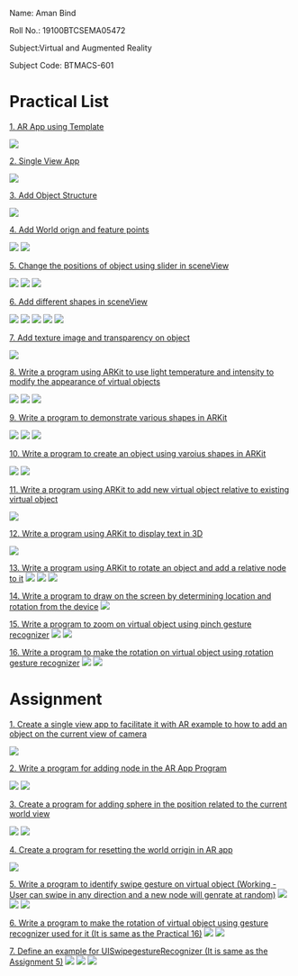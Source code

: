 Name: Aman Bind 

Roll No.: 19100BTCSEMA05472

Subject:Virtual and Augmented Reality

Subject Code: BTMACS-601

# Practical List

[1. AR App using Template](https://github.com/amanbind007/AR-VR-Practical-and-Assignment/tree/main/AR-VR%20Practical/ARTemplateApp)

![](https://raw.githubusercontent.com/amanbind007/AR-VR-Practical-and-Assignment/main/AR-VR%20Practical/ARTemplateApp/Simulator%20Screen%20Shot%20-%20iPhone%2011%20-%202022-03-05%20at%2001.12.08.png) 



[2. Single View App](https://github.com/amanbind007/AR-VR-Practical-and-Assignment/tree/main/AR-VR%20Practical/SingleViewAppAR)

![](https://github.com/amanbind007/AR-VR-Practical-and-Assignment/blob/main/AR-VR%20Practical/SingleViewAppAR/Simulator%20Screen%20Shot%20-%20iPhone%2011%20-%202022-03-05%20at%2001.17.05.png?raw=true)



[3. Add Object Structure](https://github.com/amanbind007/AR-VR-Practical-and-Assignment/tree/main/AR-VR%20Practical/BoxARApp)

![](https://github.com/amanbind007/AR-VR-Practical-and-Assignment/blob/main/AR-VR%20Practical/BoxARApp/Simulator%20Screen%20Shot%20-%20iPhone%2011%20-%202022-03-05%20at%2001.14.04.png?raw=true)



[4. Add World orign and feature points](https://github.com/amanbind007/AR-VR-Practical-and-Assignment/tree/main/AR-VR%20Practical/WorldOriginApp)

![](https://github.com/amanbind007/AR-VR-Practical-and-Assignment/blob/main/AR-VR%20Practical/WorldOriginApp/Simulator%20Screen%20Shot%20-%20iPhone%2013%20Pro%20Max%20-%202022-03-05%20at%2001.08.50.png?raw=true)
![](https://github.com/amanbind007/AR-VR-Practical-and-Assignment/blob/main/AR-VR%20Practical/WorldOriginApp/Simulator%20Screen%20Shot%20-%20iPhone%2013%20Pro%20Max%20-%202022-03-05%20at%2001.09.11.png?raw=true)



[5. Change the positions of object using slider in sceneView](https://github.com/amanbind007/AR-VR-Practical-and-Assignment/tree/main/AR-VR%20Practical/ARSliderApp1)

![](https://github.com/amanbind007/AR-VR-Practical-and-Assignment/blob/main/AR-VR%20Practical/ARSliderApp1/Simulator%20Screen%20Shot%20-%20iPhone%2011%20-%202022-03-05%20at%2001.10.38.png?raw=true)
![](https://github.com/amanbind007/AR-VR-Practical-and-Assignment/blob/main/AR-VR%20Practical/ARSliderApp1/Simulator%20Screen%20Shot%20-%20iPhone%2011%20-%202022-03-05%20at%2001.10.42.png?raw=true)
![](https://github.com/amanbind007/AR-VR-Practical-and-Assignment/blob/main/AR-VR%20Practical/ARSliderApp1/Simulator%20Screen%20Shot%20-%20iPhone%2011%20-%202022-03-05%20at%2001.11.09.png?raw=true)



[6. Add different shapes in sceneView](https://github.com/amanbind007/AR-VR-Practical-and-Assignment/tree/main/AR-VR%20Practical/AddVariousNodesAR)

![](https://github.com/amanbind007/AR-VR-Practical-and-Assignment/blob/main/AR-VR%20Practical/AddVariousNodesAR/Simulator%20Screen%20Shot%20-%20iPhone%2011%20-%202022-03-05%20at%2001.06.09.png?raw=true)
![](https://github.com/amanbind007/AR-VR-Practical-and-Assignment/blob/main/AR-VR%20Practical/AddVariousNodesAR/Simulator%20Screen%20Shot%20-%20iPhone%2011%20-%202022-03-05%20at%2001.06.20.png?raw=true)
![](https://github.com/amanbind007/AR-VR-Practical-and-Assignment/blob/main/AR-VR%20Practical/AddVariousNodesAR/Simulator%20Screen%20Shot%20-%20iPhone%2011%20-%202022-03-05%20at%2001.06.25.png?raw=true)
![](https://github.com/amanbind007/AR-VR-Practical-and-Assignment/blob/main/AR-VR%20Practical/AddVariousNodesAR/Simulator%20Screen%20Shot%20-%20iPhone%2011%20-%202022-03-05%20at%2001.06.29.png?raw=true)
![](https://github.com/amanbind007/AR-VR-Practical-and-Assignment/blob/main/AR-VR%20Practical/AddVariousNodesAR/Simulator%20Screen%20Shot%20-%20iPhone%2011%20-%202022-03-05%20at%2001.06.35.png?raw=true)



[7. Add texture image and transparency on object](https://github.com/amanbind007/AR-VR-Practical-and-Assignment/tree/main/AR-VR%20Practical/MaterialAppAR)

![](https://github.com/amanbind007/AR-VR-Practical-and-Assignment/blob/main/AR-VR%20Practical/MaterialAppAR/Simulator%20Screen%20Shot%20-%20iPhone%2011%20-%202022-03-05%20at%2001.14.59.png?raw=true)



[8. Write a program using ARKit to use light temperature and intensity to modify the appearance of virtual objects](https://github.com/amanbind007/AR-VR-Practical-and-Assignment/tree/main/AR-VR%20Practical/lightingApp)

![](https://github.com/amanbind007/AR-VR-Practical-and-Assignment/blob/main/AR-VR%20Practical/lightingApp/Simulator%20Screen%20Shot%20-%20iPhone%2013%20Pro%20Max%20-%202022-03-22%20at%2000.27.34.png?raw=true)
![](https://github.com/amanbind007/AR-VR-Practical-and-Assignment/blob/main/AR-VR%20Practical/lightingApp/Simulator%20Screen%20Shot%20-%20iPhone%2013%20Pro%20Max%20-%202022-03-22%20at%2000.27.40.png?raw=true)
![](https://github.com/amanbind007/AR-VR-Practical-and-Assignment/blob/main/AR-VR%20Practical/lightingApp/Simulator%20Screen%20Shot%20-%20iPhone%2013%20Pro%20Max%20-%202022-03-22%20at%2000.27.49.png?raw=true)



[9. Write a program to demonstrate various shapes in ARKit](https://github.com/amanbind007/AR-VR-Practical-and-Assignment/tree/main/AR-VR%20Practical/AddVariousShapes)

![](https://github.com/amanbind007/AR-VR-Practical-and-Assignment/blob/main/AR-VR%20Practical/AddVariousShapes/Simulator%20Screen%20Shot%20-%20iPhone%2011%20-%202022-03-22%20at%2014.56.26.png?raw=true)
![](https://github.com/amanbind007/AR-VR-Practical-and-Assignment/blob/main/AR-VR%20Practical/AddVariousShapes/Simulator%20Screen%20Shot%20-%20iPhone%2011%20-%202022-03-22%20at%2014.56.44.png?raw=true)
![](https://github.com/amanbind007/AR-VR-Practical-and-Assignment/blob/main/AR-VR%20Practical/AddVariousShapes/Simulator%20Screen%20Shot%20-%20iPhone%2011%20-%202022-03-22%20at%2014.59.08.png?raw=true)



[10. Write a program to create an object using varoius shapes in ARKit](https://github.com/amanbind007/AR-VR-Practical-and-Assignment/tree/main/AR-VR%20Practical/houseArApp)

![](https://github.com/amanbind007/AR-VR-Practical-and-Assignment/blob/main/AR-VR%20Practical/houseArApp/Simulator%20Screen%20Shot%20-%20iPad%20Air%20(4th%20generation)%20-%202022-03-22%20at%2015.56.22.png?raw=true)
![](https://github.com/amanbind007/AR-VR-Practical-and-Assignment/blob/main/AR-VR%20Practical/houseArApp/Simulator%20Screen%20Shot%20-%20iPad%20Air%20(4th%20generation)%20-%202022-03-22%20at%2015.56.32.png?raw=true)



[11. Write a program using ARKit to add new virtual object relative to existing virtual object](https://github.com/amanbind007/AR-VR-Practical-and-Assignment/tree/main/AR-VR%20Practical/relativePositionARApp)

![](https://github.com/amanbind007/AR-VR-Practical-and-Assignment/blob/main/AR-VR%20Practical/relativePositionARApp/Simulator%20Screen%20Shot%20-%20iPad%20Air%20(4th%20generation)%20-%202022-03-22%20at%2016.28.28.png?raw=true)



[12. Write a program using ARKit to display text in 3D](https://github.com/amanbind007/AR-VR-Practical-and-Assignment/tree/main/AR-VR%20Practical/TextARApp)

![](https://github.com/amanbind007/AR-VR-Practical-and-Assignment/blob/main/AR-VR%20Practical/TextARApp/Simulator%20Screen%20Shot%20-%20iPad%20Air%20(4th%20generation)%20-%202022-03-22%20at%2016.30.59.png?raw=true)



[13. Write a program using ARKit to rotate an object and add a relative node to it](https://github.com/amanbind007/AR-VR-Practical-and-Assignment/tree/main/AR-VR%20Practical/RotatingObjectARApp)
![](https://github.com/amanbind007/AR-VR-Practical-and-Assignment/blob/main/AR-VR%20Practical/RotatingObjectARApp/Simulator%20Screen%20Shot%20-%20iPad%20Air%20(5th%20generation)%20-%202022-03-31%20at%2018.52.41.png?raw=true)
![](https://github.com/amanbind007/AR-VR-Practical-and-Assignment/blob/main/AR-VR%20Practical/RotatingObjectARApp/Simulator%20Screen%20Shot%20-%20iPad%20Air%20(5th%20generation)%20-%202022-03-31%20at%2018.53.03.png?raw=true)
![](https://github.com/amanbind007/AR-VR-Practical-and-Assignment/blob/main/AR-VR%20Practical/RotatingObjectARApp/Simulator%20Screen%20Shot%20-%20iPad%20Air%20(5th%20generation)%20-%202022-03-31%20at%2019.04.18.png?raw=true)



[14. Write a program to draw on the screen by determining location and rotation from the device](https://github.com/amanbind007/AR-VR-Practical-and-Assignment/tree/main/AR-VR%20Practical/drawingAppAR)
![](https://github.com/amanbind007/AR-VR-Practical-and-Assignment/blob/main/AR-VR%20Practical/drawingAppAR/Simulator%20Screen%20Shot%20-%20iPhone%2011%20-%202022-04-10%20at%2022.52.17.png?raw=true)



[15. Write a program to zoom on virtual object using pinch gesture recognizer](https://github.com/amanbind007/AR-VR-Practical-and-Assignment/tree/main/AR-VR%20Practical/pinchGestureApp)
![](https://github.com/amanbind007/AR-VR-Practical-and-Assignment/blob/main/AR-VR%20Practical/pinchGestureApp/Simulator%20Screen%20Shot%20-%20iPhone%2011%20-%202022-04-10%20at%2023.12.04.png?raw=true)
![](https://github.com/amanbind007/AR-VR-Practical-and-Assignment/blob/main/AR-VR%20Practical/pinchGestureApp/Simulator%20Screen%20Shot%20-%20iPhone%2011%20-%202022-04-10%20at%2023.14.21.png?raw=true)



[16. Write a program to make the rotation on virtual object using rotation gesture recognizer](https://github.com/amanbind007/AR-VR-Practical-and-Assignment/tree/main/AR-VR%20Practical/rotationGestureApp)
![](https://github.com/amanbind007/AR-VR-Practical-and-Assignment/blob/main/AR-VR%20Practical/rotationGestureApp/Simulator%20Screen%20Shot%20-%20iPhone%2011%20-%202022-04-10%20at%2023.15.17.png?raw=true)
![](https://github.com/amanbind007/AR-VR-Practical-and-Assignment/blob/main/AR-VR%20Practical/rotationGestureApp/Simulator%20Screen%20Shot%20-%20iPhone%2011%20-%202022-04-10%20at%2023.15.28.png?raw=true)





# Assignment

[1. Create a single view app to facilitate it with AR example to how to add an object on the current view of camera](https://github.com/amanbind007/AR-VR-Practical-and-Assignment/tree/main/AR-VR%20Assignment/Assignment1AR)

![](https://github.com/amanbind007/AR-VR-Practical-and-Assignment/blob/main/AR-VR%20Assignment/Assignment1AR/Simulator%20Screen%20Shot%20-%20iPhone%2011%20-%202022-03-05%20at%2001.17.54.png?raw=true)



[2. Write a program for adding node in the AR App Program](https://github.com/amanbind007/AR-VR-Practical-and-Assignment/tree/main/AR-VR%20Assignment/Assignment2AR)

![](https://github.com/amanbind007/AR-VR-Practical-and-Assignment/blob/main/AR-VR%20Assignment/Assignment2AR/Simulator%20Screen%20Shot%20-%20iPhone%2011%20-%202022-03-05%20at%2001.18.44.png?raw=true)
![](https://github.com/amanbind007/AR-VR-Practical-and-Assignment/blob/main/AR-VR%20Assignment/Assignment2AR/Simulator%20Screen%20Shot%20-%20iPhone%2011%20-%202022-03-05%20at%2001.18.47.png?raw=true)



[3. Create a program for adding sphere in the position related to the current world view](https://github.com/amanbind007/AR-VR-Practical-and-Assignment/tree/main/AR-VR%20Assignment/Assignment3AR)

![](https://github.com/amanbind007/AR-VR-Practical-and-Assignment/blob/main/AR-VR%20Assignment/Assignment3AR/Simulator%20Screen%20Shot%20-%20iPhone%2011%20-%202022-03-05%20at%2010.47.29.png?raw=true)
![](https://github.com/amanbind007/AR-VR-Practical-and-Assignment/blob/main/AR-VR%20Assignment/Assignment3AR/Simulator%20Screen%20Shot%20-%20iPhone%2011%20-%202022-03-05%20at%2010.47.32.png?raw=true)



[4. Create a program for resetting the world orrigin in AR app](https://github.com/amanbind007/AR-VR-Practical-and-Assignment/tree/main/AR-VR%20Assignment/Assignment4AR)

![](https://github.com/amanbind007/AR-VR-Practical-and-Assignment/blob/main/AR-VR%20Assignment/Assignment4AR/Simulator%20Screen%20Shot%20-%20iPhone%2011%20-%202022-03-05%20at%2001.20.20.png?raw=true)



[5. Write a program to identify swipe gesture on virtual object (Working - User can swipe in any direction and a new node will genrate at random)](https://github.com/amanbind007/AR-VR-Practical-and-Assignment/tree/main/AR-VR%20Assignment/Assignment5AR)
![](https://github.com/amanbind007/AR-VR-Practical-and-Assignment/blob/main/AR-VR%20Assignment/Assignment5AR/Simulator%20Screen%20Shot%20-%20iPad%20Air%20(5th%20generation)%20-%202022-04-11%20at%2000.22.32.png?raw=true)
![](https://github.com/amanbind007/AR-VR-Practical-and-Assignment/blob/main/AR-VR%20Assignment/Assignment5AR/Simulator%20Screen%20Shot%20-%20iPad%20Air%20(5th%20generation)%20-%202022-04-11%20at%2000.22.39.png?raw=true)
![](https://github.com/amanbind007/AR-VR-Practical-and-Assignment/blob/main/AR-VR%20Assignment/Assignment5AR/Simulator%20Screen%20Shot%20-%20iPad%20Air%20(5th%20generation)%20-%202022-04-11%20at%2000.22.50.png?raw=true)



[6. Write a program to make the rotation of  virtual object using gesture recognizer used for it (It is same as the Practical 16)](https://github.com/amanbind007/AR-VR-Practical-and-Assignment/tree/main/AR-VR%20Practical/rotationGestureApp)
![](https://github.com/amanbind007/AR-VR-Practical-and-Assignment/blob/main/AR-VR%20Practical/rotationGestureApp/Simulator%20Screen%20Shot%20-%20iPhone%2011%20-%202022-04-10%20at%2023.15.17.png?raw=true)
![](https://github.com/amanbind007/AR-VR-Practical-and-Assignment/blob/main/AR-VR%20Practical/rotationGestureApp/Simulator%20Screen%20Shot%20-%20iPhone%2011%20-%202022-04-10%20at%2023.15.28.png?raw=true)



[7. Define an example for UISwipegestureRecognizer (It is same as the Assignment 5)](https://github.com/amanbind007/AR-VR-Practical-and-Assignment/tree/main/AR-VR%20Assignment/Assignment5AR)
![](https://github.com/amanbind007/AR-VR-Practical-and-Assignment/blob/main/AR-VR%20Assignment/Assignment5AR/Simulator%20Screen%20Shot%20-%20iPad%20Air%20(5th%20generation)%20-%202022-04-11%20at%2000.22.32.png?raw=true)
![](https://github.com/amanbind007/AR-VR-Practical-and-Assignment/blob/main/AR-VR%20Assignment/Assignment5AR/Simulator%20Screen%20Shot%20-%20iPad%20Air%20(5th%20generation)%20-%202022-04-11%20at%2000.22.39.png?raw=true)
![](https://github.com/amanbind007/AR-VR-Practical-and-Assignment/blob/main/AR-VR%20Assignment/Assignment5AR/Simulator%20Screen%20Shot%20-%20iPad%20Air%20(5th%20generation)%20-%202022-04-11%20at%2000.22.50.png?raw=true)


   
 

